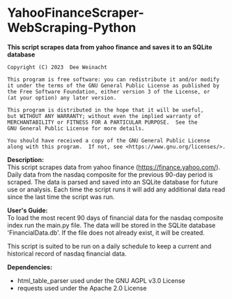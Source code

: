 # YahooFinanceScraper-WebScraping-Python

**This script scrapes data from yahoo finance and saves it to an SQLite 
database**

    Copyright (C) 2023  Dee Weinacht

    This program is free software: you can redistribute it and/or modify
    it under the terms of the GNU General Public License as published by
    the Free Software Foundation, either version 3 of the License, or
    (at your option) any later version.

    This program is distributed in the hope that it will be useful,
    but WITHOUT ANY WARRANTY; without even the implied warranty of
    MERCHANTABILITY or FITNESS FOR A PARTICULAR PURPOSE.  See the
    GNU General Public License for more details.

    You should have received a copy of the GNU General Public License
    along with this program.  If not, see <https://www.gnu.org/licenses/>.

**Description:**  
This script scrapes data from yahoo finance (https://finance.yahoo.com/). Daily
data from the nasdaq composite for the previous 90-day period is scraped. The 
data is parsed and saved into an SQLite database for future use or analysis. 
Each time the script runs it will add any additional data read since the last 
time the script was run.

**User's Guide:**  
To load the most recent 90 days of financial data for the nasdaq composite
index run the main.py file. The data will be stored in the SQLite database
'FinancialData.db'. If the file does not already exist, it will be created.

This script is suited to be run on a daily schedule to keep a current and 
historical record of nasdaq financial data.

**Dependencies:**
- html_table_parser used under the GNU AGPL v3.0 License
- requests used under the Apache 2.0 License
